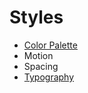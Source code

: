 # Styles

- [Color Palette](/design-system/styles/color-palette)
- Motion
- Spacing
- [Typography](/design-system/styles/typography)
